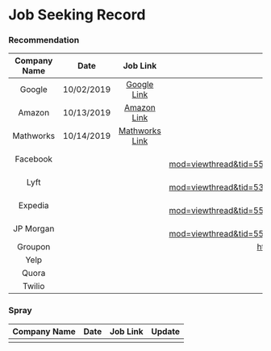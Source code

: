 # Job Seeking Record

### Recommendation
| Company Name | Date | Job Link | Reply | Submission | Update |
| :-----:| :----: | :----: | :----: | :----: | :----: |
| Google | 10/02/2019 | [Google Link](https://careers.google.com/jobs/results/132614933129896646-software-engineer-university-graduate/) | &radic; | 10/03/2019 |
| Amazon | 10/13/2019 | [Amazon Link](https://www.amazon.jobs/zh/jobs/908703/software-development-engineer-2020-united-states) | &radic; | 10/15/2019 | 11.1 OA1 | 
| Mathworks | 10/14/2019 | [Mathworks Link](https://www.mathworks.com/company/jobs/students/edg-masters-phd.html) | no reply | - | - |
| Facebook |  |  |https://www.1point3acres.com/bbs/forum.php?mod=viewthread&tid=558104&extra=page%3D1%26filter%3Dsortid%26sortid%3D192%26sortid%3D192 |  |
| Lyft |  |  | https://www.1point3acres.com/bbs/forum.php?mod=viewthread&tid=537362&extra=page%3D1%26filter%3Dsortid%26sortid%3D192%26sortid%3D192 |  |
| Expedia |  |  | https://www.1point3acres.com/bbs/forum.php?mod=viewthread&tid=558739&extra=page%3D1%26filter%3Dsortid%26sortid%3D192%26sortid%3D192 |  |
| JP Morgan |  |  | https://www.1point3acres.com/bbs/forum.php?mod=viewthread&tid=558842&extra=page%3D1%26filter%3Dsortid%26sortid%3D192%26sortid%3D192 |  |
| Groupon |  |  | https://www.1point3acres.com/bbs/thread-536510-1-1.html |  |
| Yelp |  |  | Wechat | |
| Quora |  |  | Wechat | |
| Twilio |  |  | Wechat | |


### Spray
| Company Name | Date | Job Link | Update |
| :-----:| :----: | :----: | :----: |
|  |  |  |  | 

